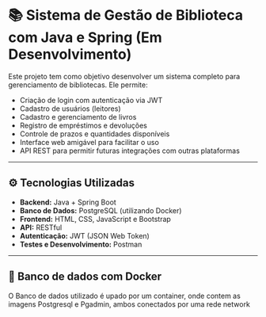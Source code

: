 # 📚 Sistema de Gestão de Biblioteca com Java e Spring (Em Desenvolvimento)

Este projeto tem como objetivo desenvolver um sistema completo para gerenciamento de bibliotecas. Ele permite:

- Criação de login com autenticação via JWT
- Cadastro de usuários (leitores)
- Cadastro e gerenciamento de livros
- Registro de empréstimos e devoluções
- Controle de prazos e quantidades disponíveis
- Interface web amigável para facilitar o uso
- API REST para permitir futuras integrações com outras plataformas

---

## ⚙️ Tecnologias Utilizadas

- **Backend:** Java + Spring Boot
- **Banco de Dados:** PostgreSQL (utilizando Docker)
- **Frontend:** HTML, CSS, JavaScript e Bootstrap
- **API:** RESTful
- **Autenticação:** JWT (JSON Web Token)
- **Testes e Desenvolvimento:** Postman

---

## 🐳 Banco de dados com Docker

O Banco de dados utilizado é upado por um container, onde contem as imagens Postgresql e Pgadmin, ambos conectados por uma rede network 

